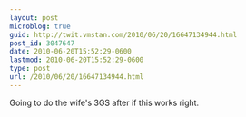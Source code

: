 ```yaml
---
layout: post
microblog: true
guid: http://twit.vmstan.com/2010/06/20/16647134944.html
post_id: 3047647
date: 2010-06-20T15:52:29-0600
lastmod: 2010-06-20T15:52:29-0600
type: post
url: /2010/06/20/16647134944.html
---
```

Going to do the wife's 3GS after if this works right.
